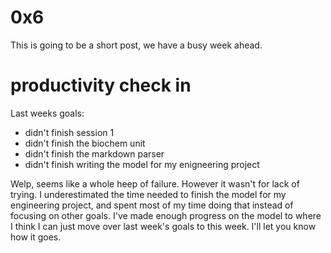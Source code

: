 # 0x6

This is going to be a short post, we have a busy week ahead.

# productivity check in

Last weeks goals:
* didn't finish session 1
* didn't finish the biochem unit 
* didn't finish the markdown parser
* didn't finish writing the model for my enigneering project

Welp, seems like a whole heep of failure. However it wasn't for lack of trying. I underestimated the time needed to finish the model for my engineering project, and spent most of my time doing that instead of focusing on other goals. I've made enough progress on the model to where I think I can just move over last week's goals to this week. I'll let you know how it goes.

